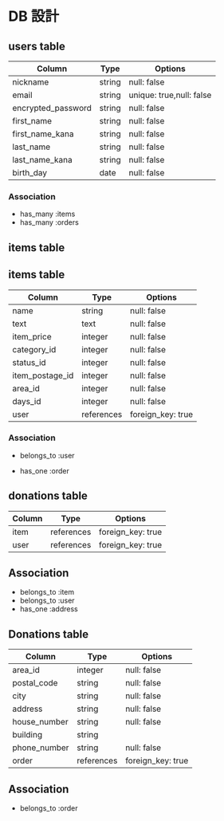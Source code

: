 # DB 設計

## users table
| Column               | Type   | Options                  |
| ---------------------| ------ | -------------------------|
| nickname             | string | null: false              |
| email                | string | unique: true,null: false |
| encrypted_password   | string | null: false              |
| first_name           | string | null: false              |
| first_name_kana      | string | null: false              |
| last_name            | string | null: false              |
| last_name_kana       | string | null: false              |
| birth_day             | date   | null: false              |

### Association

* has_many :items
* has_many :orders



## items table


## items table
| Column                         | Type       | Options           |
|--------------------------------|------------|-------------------|
| name                           | string     | null: false       |
| text                           | text       | null: false       |
| item_price                     | integer    | null: false       |
| category_id                    | integer    | null: false       |
| status_id                      | integer    | null: false       |
| item_postage_id                | integer    | null: false       |
| area_id                        | integer    | null: false       |
| days_id                        | integer    | null: false       |
| user                           | references | foreign_key: true |

### Association

- belongs_to :user 
* has_one :order



## donations table

| Column      | Type        | Options           |
|-------------|-------------|-------------------|
| item        | references  | foreign_key: true |
| user        | references  | foreign_key: true |

## Association

- belongs_to :item
- belongs_to :user
- has_one :address


## Donations table
| Column             | Type        | Options             |
|--------------------|-------------|---------------------|
| area_id            | integer     | null: false         |
| postal_code        | string      | null: false         |
| city               | string      | null: false         |
| address            | string      | null: false         |
| house_number       | string      | null: false         |
| building           | string      |                     |
| phone_number       | string      | null: false         |
| order              | references  | foreign_key: true   |

## Association


- belongs_to :order